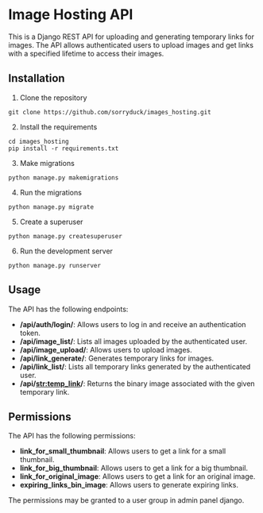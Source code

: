 # Image Hosting API

This is a Django REST API for uploading and generating temporary links for images. 
The API allows authenticated users to upload images and get links with a specified lifetime to access their images.

## Installation
1. Clone the repository
```
git clone https://github.com/sorryduck/images_hosting.git
```

2. Install the requirements
```
cd images_hosting
pip install -r requirements.txt
```

3. Make migrations
```
python manage.py makemigrations
```

4. Run the migrations
```
python manage.py migrate
```

5. Create a superuser
```
python manage.py createsuperuser
```

6. Run the development server
```
python manage.py runserver
```

## Usage

The API has the following endpoints:

* **/api/auth/login/**: Allows users to log in and receive an authentication token.
* **/api/image_list/**: Lists all images uploaded by the authenticated user.
* **/api/image_upload/**: Allows users to upload images.
* **/api/link_generate/**: Generates temporary links for images.
* **/api/link_list/**: Lists all temporary links generated by the authenticated user.
* **/api/<str:temp_link>/**: Returns the binary image associated with the given temporary link.

## Permissions

The API has the following permissions:

* **link_for_small_thumbnail**: Allows users to get a link for a small thumbnail.
* **link_for_big_thumbnail**: Allows users to get a link for a big thumbnail.
* **link_for_original_image**: Allows users to get a link for an original image.
* **expiring_links_bin_image**: Allows users to generate expiring links.

The permissions may be granted to a user group in admin panel django.
